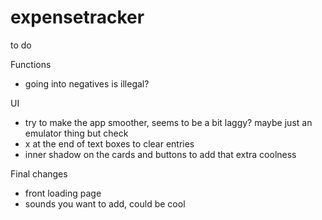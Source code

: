 # expensetracker

<!-- Remember to add "<uses-permission android:name="android.permission.INTERNET" />" this line of code to ./android/app/src/main/AndroidManifest.xml!!!! -->

to do

Functions
- going into negatives is illegal?

UI
- try to make the app smoother, seems to be a bit laggy? maybe just an emulator thing but check
- x at the end of text boxes to clear entries
- inner shadow on the cards and buttons to add that extra coolness

Final changes
- front loading page
- sounds you want to add, could be cool